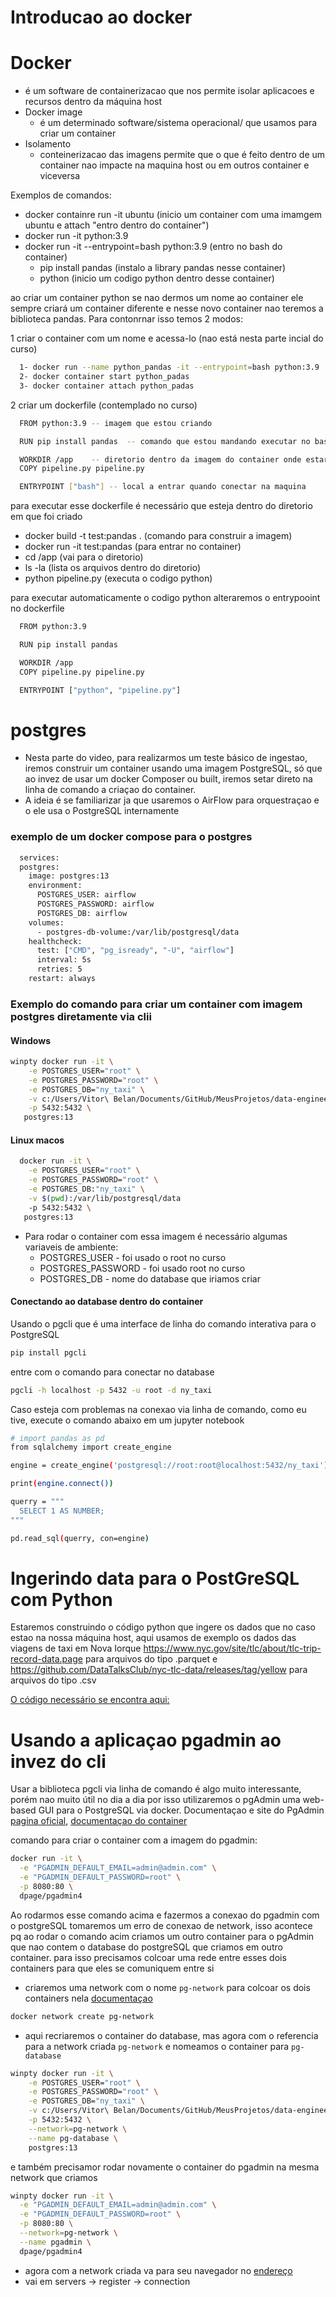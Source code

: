 # Introducao ao docker

# Docker
- é um software de containerizacao que nos permite  isolar aplicacoes e recursos dentro da máquina host
- Docker image 
  - é um determinado software/sistema operacional/ que usamos para criar um container
- Isolamento
  - conteinerizacao das imagens permite que o que é feito dentro de um container nao impacte na maquina host ou em outros container e viceversa

Exemplos de comandos:
  - docker containre run -it ubuntu (inicio um container com uma imamgem ubuntu e attach "entro dentro do container")
  - docker run -it python:3.9
  - docker run -it --entrypoint=bash python:3.9 (entro no bash do container)
    - pip install pandas (instalo a library pandas nesse container)
    - python (inicio um codigo python dentro desse container)

ao criar um container python se nao dermos um nome ao container ele sempre criará um container diferente e nesse novo container nao teremos a biblioteca pandas.
Para contonrnar isso temos 2 modos:

1 criar o container com um nome e acessa-lo (nao está nesta parte incial do curso)
```bash
  1- docker run --name python_pandas -it --entrypoint=bash python:3.9
  2- docker container start python_padas
  3- docker container attach python_padas
```
2 criar um dockerfile (contemplado no curso)
```bash  
  FROM python:3.9 -- imagem que estou criando

  RUN pip install pandas  -- comando que estou mandando executar no bash

  WORKDIR /app    -- diretorio dentro da imagem do container onde estarei copiando o arquivo da pipeline
  COPY pipeline.py pipeline.py

  ENTRYPOINT ["bash"] -- local a entrar quando conectar na maquina
```
para executar esse dockerfile é necessário que esteja dentro do diretorio em que foi criado
  * docker build -t test:pandas . (comando para construir a imagem)
  * docker run -it test:pandas (para entrar no container)
  * cd /app (vai para o diretorio)
  * ls -la (lista os arquivos dentro do diretorio)
  * python pipeline.py (executa o codigo python)


para executar automaticamente o codigo python alteraremos o entrypooint no dockerfile
```bash
  FROM python:3.9

  RUN pip install pandas

  WORKDIR /app
  COPY pipeline.py pipeline.py

  ENTRYPOINT ["python", "pipeline.py"]
```
# postgres
  - Nesta parte do video, para realizarmos um teste básico de ingestao, iremos construir um container usando uma imagem PostgreSQL, só que ao invez de usar um docker Composer ou built, iremos setar direto na linha de comando a criaçao do container.
  - A ideia é se familiarizar ja que usaremos o AirFlow para orquestraçao e o ele usa o PostgreSQL internamente

### exemplo de um docker compose para o postgres

```bash
  services:
  postgres:
    image: postgres:13
    environment:
      POSTGRES_USER: airflow
      POSTGRES_PASSWORD: airflow
      POSTGRES_DB: airflow
    volumes:
      - postgres-db-volume:/var/lib/postgresql/data
    healthcheck:
      test: ["CMD", "pg_isready", "-U", "airflow"]
      interval: 5s
      retries: 5
    restart: always
```

### Exemplo do comando para criar um container com imagem postgres diretamente via clii
#### Windows
```bash
winpty docker run -it \
    -e POSTGRES_USER="root" \
    -e POSTGRES_PASSWORD="root" \
    -e POSTGRES_DB="ny_taxi" \
    -v c:/Users/Vitor\ Belan/Documents/GitHub/MeusProjetos/data-engineering-zoomcamp/data-engineering-zoomcamp/week1_setup/docker_sql/ny_taxi_postgres_data:/var/lib/postgresql/data \
    -p 5432:5432 \
   postgres:13

```
#### Linux macos
```bash
  docker run -it \
    -e POSTGRES_USER="root" \
    -e POSTGRES_PASSWORD="root" \
    -e POSTGRES_DB:"ny_taxi" \
    -v $(pwd):/var/lib/postgresql/data
    -p 5432:5432 \
   postgres:13

```
* Para rodar o container com essa imagem é necessário algumas variaveis de ambiente:
  * POSTGRES_USER - foi usado o root no curso
  * POSTGRES_PASSWORD - foi usado root no curso
  * POSTGRES_DB - nome do database que iriamos criar

#### Conectando ao database dentro do container

Usando o pgcli que é  uma interface de linha do comando interativa para o PostgreSQL

```bash
pip install pgcli
```
entre com o comando para conectar no database

```bash
pgcli -h localhost -p 5432 -u root -d ny_taxi
```

Caso esteja com problemas na conexao via linha de comando, como eu tive, execute o comando abaixo em um jupyter notebook

```bash
# import pandas as pd
from sqlalchemy import create_engine

engine = create_engine('postgresql://root:root@localhost:5432/ny_taxi')

print(engine.connect())

querry = """ 
  SELECT 1 AS NUMBER;
"""

pd.read_sql(querry, con=engine)
```

# Ingerindo data para o PostGreSQL com Python

Estaremos construindo o código python que ingere os dados que no caso estao na nossa máquina host, aqui usamos de exemplo os dados das viagens de taxi em Nova Iorque https://www.nyc.gov/site/tlc/about/tlc-trip-record-data.page para arquivos do tipo .parquet e https://github.com/DataTalksClub/nyc-tlc-data/releases/tag/yellow para arquivos do tipo .csv

[O código necessário se encontra aqui: ](week1_setup/docker_sql/upload-data.ipynb)

# Usando a aplicaçao pgadmin ao invez do cli

Usar a biblioteca pgcli via linha de comando é algo muito interessante, porém nao muito útil no dia a dia por isso utilizaremos o pgAdmin uma web-based GUI para o PostgreSQL via docker.
Documentaçao e site do PgAdmin [pagina oficial](https://www.pgadmin.org/), [documentaçao do container](https://www.pgadmin.org/docs/pgadmin4/latest/container_deployment.html) 


comando para criar o container com a imagem do pgadmin:

```bash
docker run -it \
  -e "PGADMIN_DEFAULT_EMAIL=admin@admin.com" \
  -e "PGADMIN_DEFAULT_PASSWORD=root" \
  -p 8080:80 \
  dpage/pgadmin4

```

Ao rodarmos esse comando acima e fazermos a conexao do pgadmin com o postgreSQL tomaremos um erro de conexao de network, isso acontece pq ao rodar o comando acim criamos um outro container para o pgAdmin que nao contem o database do postgreSQL que criamos em outro container. para isso precisamos colcoar uma rede entre esses dois containers para que eles se comuniquem entre si

  * criaremos uma network com o nome `pg-network` para colcoar os dois containers nela [documentaçao](https://docs.docker.com/reference/cli/docker/network/create/)

```bash
docker network create pg-network
```

  * aqui recriaremos o container do database, mas agora com o referencia para a network criada `pg-network` e nomeamos o container para `pg-database`

```bash
winpty docker run -it \
    -e POSTGRES_USER="root" \
    -e POSTGRES_PASSWORD="root" \
    -e POSTGRES_DB="ny_taxi" \
    -v c:/Users/Vitor\ Belan/Documents/GitHub/MeusProjetos/data-engineering-zoomcamp/data-engineering-zoomcamp/week1_setup/docker_sql/ny_taxi_postgres_data:/var/lib/postgresql/data \
    -p 5432:5432 \
    --network=pg-network \
    --name pg-database \
    postgres:13
```

e também precisamor rodar novamente o container do pgadmin na mesma network que criamos

```bash
winpty docker run -it \
  -e "PGADMIN_DEFAULT_EMAIL=admin@admin.com" \
  -e "PGADMIN_DEFAULT_PASSWORD=root" \
  -p 8080:80 \
  --network=pg-network \
  --name pgadmin \
  dpage/pgadmin4

```

  * agora com a network criada va para seu navegador no [endereço](http://localhost:8080/) 
  * vai em servers -> register -> connection